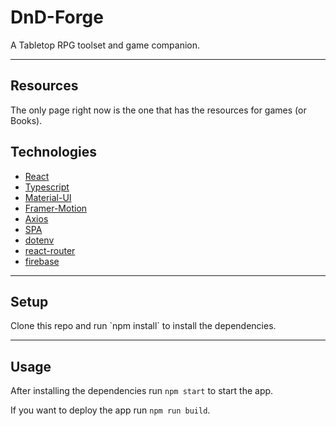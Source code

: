 <h1>DnD-Forge</h1>
A Tabletop RPG toolset and game companion.

---

<h2>Resources</h2>
The only page right now is the one that has the resources for games (or Books).

<h2>Technologies</h2>

- [React](https://facebook.github.io/react/)
- [Typescript](https://www.typescriptlang.org)
- [Material-UI](https://mui.com)
- [Framer-Motion](https://www.framer.com/motion/)
- [Axios](https://www.npmjs.com/package/axios)
- [SPA](https://en.wikipedia.org/wiki/Single-page_application)
- [dotenv](https://www.npmjs.com/package/dotenv)
- [react-router](https://reactrouter.com)
- [firebase](https://firebase.google.com)

---

<h2>Setup</h2>
Clone this repo and run `npm install` to install the dependencies.

---

<h2>Usage</h2>

After installing the dependencies run `npm start` to start the app.

If you want to deploy the app run `npm run build`.
